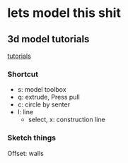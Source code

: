 # lets model this shit

## 3d model tutorials

[tutorials](https://youtu.be/A5bc9c3S12g)

### Shortcut

- s: model toolbox
- q: extrude, Press pull
- c: circle by senter
- l: line
  - select, x: construction line


### Sketch things

Offset: walls